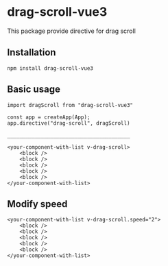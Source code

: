 # drag-scroll-vue3

This package provide directive for drag scroll

## Installation

    npm install drag-scroll-vue3

## Basic usage

    import dragScroll from "drag-scroll-vue3"

    const app = createApp(App);
    app.directive("drag-scroll", dragScroll)

    ________________________________________

    <your-component-with-list v-drag-scroll>
        <block />
        <block />
        <block />
        <block />
        <block />
    </your-component-with-list>

## Modify speed

    <your-component-with-list v-drag-scroll.speed="2">
        <block />
        <block />
        <block />
        <block />
        <block />
    </your-component-with-list>
